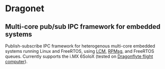 # Dragonet

## Multi-core pub/sub IPC framework for embedded systems

Publish-subscribe IPC framework for heterogenous multi-core embedded systems running Linux and FreeRTOS, using [LCM](https://github.com/lcm-proj/lcm), [RPMsg](https://github.com/OpenAMP/open-amp/tree/master/lib/rpmsg), and FreeRTOS queues. Currently supports the i.MX 6SoloX (tested on [Dragonflyte flight computer](https://github.com/raphaelchang/dragonflyte-hardware)).

